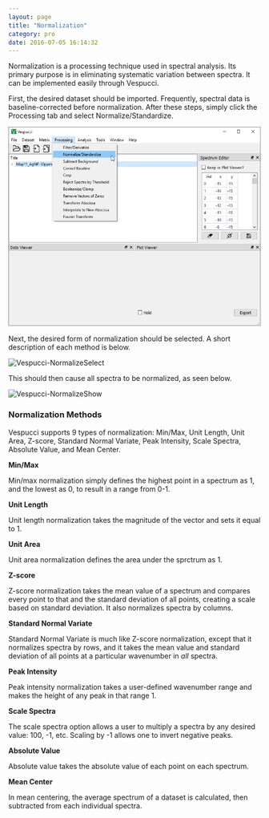 ```yaml
---
layout: page
title: "Normalization"
category: pro
date: 2016-07-05 16:14:32
---
```


Normalization is a processing technique used in spectral analysis. Its primary purpose is in eliminating systematic variation between spectra. It can be implemented easily through Vespucci.

First, the desired dataset should be imported. Frequently, spectral data is baseline-corrected before normalization. After these steps, simply click the Processing tab and select Normalize/Standardize.

![Vespucci-NormalizeDialog](img/Normalize1.png)

Next, the desired form of normalization should be selected. A short description of each method is below.

![Vespucci-NormalizeSelect](Vespucci-docs/img/Normalize2.png)

This should then cause all spectra to be normalized, as seen below.

![Vespucci-NormalizeShow](Vespucci-docs/img/Normalize3.png)



### Normalization Methods ###

Vespucci supports 9 types of normalization: Min/Max, Unit Length, Unit Area, Z-score, Standard Normal Variate, Peak Intensity, Scale Spectra, Absolute Value, and Mean Center.

**Min/Max**

Min/max normalization simply defines the highest point in a spectrum as 1, and the lowest as 0, to result in a range from 0-1.

**Unit Length**

Unit length normalization takes the magnitude of the vector and sets it equal to 1.

**Unit Area**

Unit area normalization defines the area under the sprctrum as 1.

**Z-score**

Z-score normalization takes the mean value of a spectrum and compares every point to that and the standard deviation of all points, creating a scale based on standard deviation. It also normalizes spectra by columns.

**Standard Normal Variate**

Standard Normal Variate is much like Z-score normalization, except that it normalizes spectra by rows, and it takes the mean value and standard deviation of all points at a particular wavenumber in *all* spectra.

**Peak Intensity**

Peak intensity normalization takes a user-defined wavenumber range and makes the height of any peak in that range 1.

**Scale Spectra**

The scale spectra option allows a user to multiply a spectra by any desired value: 100, -1, etc. Scaling by -1 allows one to invert negative peaks.

**Absolute Value**

Absolute value takes the absolute value of each point on each spectrum.

**Mean Center**

In mean centering, the average spectrum of a dataset is calculated, then subtracted from each individual spectra.

